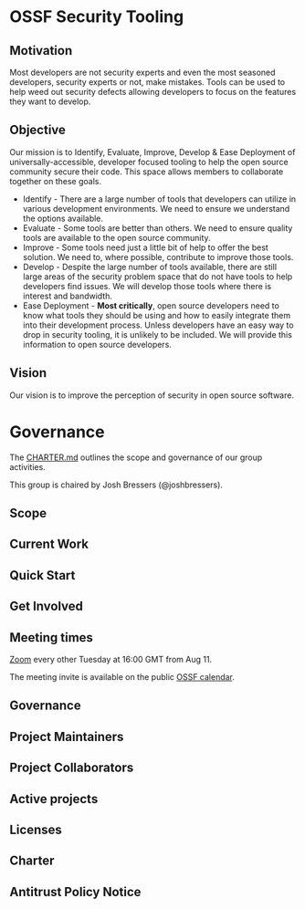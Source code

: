 # OSSF Security Tooling

## Motivation

Most developers are not security experts and even the most seasoned developers, security experts or not, make mistakes.  Tools can be used to help weed out security defects allowing developers to focus on the features they want to develop.

## Objective

Our mission is to Identify, Evaluate, Improve, Develop & Ease Deployment of universally-accessible, developer focused tooling to help the open source community secure their code.  This space allows members to collaborate together on these goals.

* Identify - There are a large number of tools that developers can utilize in various development environments.  We need to ensure we understand the options available.
* Evaluate - Some tools are better than others.  We need to ensure quality tools are available to the open source community.
* Improve - Some tools need just a little bit of help to offer the best solution.  We need to, where possible, contribute to improve those tools.
* Develop - Despite the large number of tools available, there are still large areas of the security problem space that do not have tools to help developers find issues.  We will develop those tools where there is interest and bandwidth.
* Ease Deployment - __Most critically__, open source developers need to know what tools they should be using and how to easily integrate them into their development process.  Unless developers have an easy way to drop in security tooling, it is unlikely to be included.  We will provide this information to open source developers.

## Vision

Our vision is to improve the perception of security in open source software.

# Governance

The [CHARTER.md](CHARTER.md) outlines the scope and governance of our group activities.

This group is chaired by Josh Bressers (@joshbressers).

## Scope



## Current Work



## Quick Start



## Get Involved



## Meeting times

[Zoom](https://zoom.us/j/96055397788?pwd=bzFxYjNrUTZvNDFLdjVCZHQyWDhNdz09) every other Tuesday at 16:00 GMT from Aug 11.

The meeting invite is available on the public [OSSF calendar](https://calendar.google.com/calendar?cid=czYzdm9lZmhwNWk5cGZsdGI1cTY3bmdwZXNAZ3JvdXAuY2FsZW5kYXIuZ29vZ2xlLmNvbQ).

## Governance



## Project Maintainers



## Project Collaborators



## Active projects

## Licenses



## Charter



## Antitrust Policy Notice